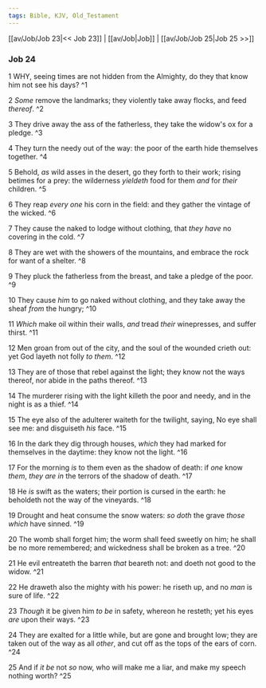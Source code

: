 ```yaml
---
tags: Bible, KJV, Old_Testament
---
```


[[av/Job/Job 23|<< Job 23]] | [[av/Job|Job]] | [[av/Job/Job 25|Job 25 >>]]

### Job 24

1 WHY, seeing times are not hidden from the Almighty, do they that know him not see his days? ^1

2 _Some_ remove the landmarks; they violently take away flocks, and feed _thereof_. ^2

3 They drive away the ass of the fatherless, they take the widow's ox for a pledge. ^3

4 They turn the needy out of the way: the poor of the earth hide themselves together. ^4

5 Behold, _as_ wild asses in the desert, go they forth to their work; rising betimes for a prey: the wilderness _yieldeth_ food for them _and_ for _their_ children. ^5

6 They reap _every_ _one_ his corn in the field: and they gather the vintage of the wicked. ^6

7 They cause the naked to lodge without clothing, that _they_ _have_ no covering in the cold. ^7

8 They are wet with the showers of the mountains, and embrace the rock for want of a shelter. ^8

9 They pluck the fatherless from the breast, and take a pledge of the poor. ^9

10 They cause _him_ to go naked without clothing, and they take away the sheaf _from_ the hungry; ^10

11 _Which_ make oil within their walls, _and_ tread _their_ winepresses, and suffer thirst. ^11

12 Men groan from out of the city, and the soul of the wounded crieth out: yet God layeth not folly _to_ _them_. ^12

13 They are of those that rebel against the light; they know not the ways thereof, nor abide in the paths thereof. ^13

14 The murderer rising with the light killeth the poor and needy, and in the night is as a thief. ^14

15 The eye also of the adulterer waiteth for the twilight, saying, No eye shall see me: and disguiseth _his_ face. ^15

16 In the dark they dig through houses, _which_ they had marked for themselves in the daytime: they know not the light. ^16

17 For the morning _is_ to them even as the shadow of death: if _one_ know _them_, _they_ _are_ _in_ the terrors of the shadow of death. ^17

18 He _is_ swift as the waters; their portion is cursed in the earth: he beholdeth not the way of the vineyards. ^18

19 Drought and heat consume the snow waters: _so_ _doth_ the grave _those_ _which_ have sinned. ^19

20 The womb shall forget him; the worm shall feed sweetly on him; he shall be no more remembered; and wickedness shall be broken as a tree. ^20

21 He evil entreateth the barren _that_ beareth not: and doeth not good to the widow. ^21

22 He draweth also the mighty with his power: he riseth up, and no _man_ is sure of life. ^22

23 _Though_ it be given him _to_ _be_ in safety, whereon he resteth; yet his eyes _are_ upon their ways. ^23

24 They are exalted for a little while, but are gone and brought low; they are taken out of the way as all _other_, and cut off as the tops of the ears of corn. ^24

25 And if _it_ _be_ not _so_ now, who will make me a liar, and make my speech nothing worth? ^25
